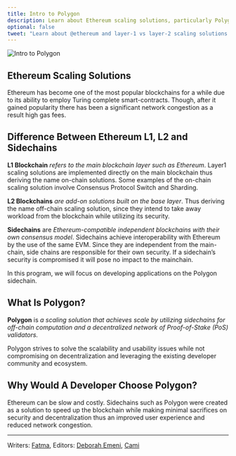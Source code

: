 ```yaml
---
title: Intro to Polygon
description: Learn about Ethereum scaling solutions, particularly Polygon, and reasons developers choose to use Polygon.
optional: false
tweet: "Learn about @ethereum and layer-1 vs layer-2 scaling solutions with #30DaysofWeb3 @womenbuildweb3 🔗"
---
```


![Intro to Polygon](https://user-images.githubusercontent.com/15064710/180661945-d3975ecb-1562-45af-9a4b-b178cd596145.png)

## Ethereum Scaling Solutions

Ethereum has become one of the most popular blockchains for a while due to its ability to employ Turing complete smart-contracts. Though, after it gained popularity there has been a significant network congestion as a result high gas fees.

## Difference Between Ethereum L1, L2 and Sidechains

**L1 Blockchain** _refers to the main blockchain layer such as Ethereum_. Layer1 scaling solutions are implemented directly on the main blockchain thus deriving the name on-chain solutions. Some examples of the on-chain scaling solution involve Consensus Protocol Switch and Sharding.

**L2 Blockchains** _are add-on solutions built on the base layer_. Thus deriving the name off-chain scaling solution, since they intend to take away workload from the blockchain while utilizing its security.

**Sidechains** are _Ethereum-compatible independent blockchains with their own consensus model_. Sidechains achieve interoperability with Ethereum by the use of the same EVM. Since they are independent from the main-chain, side chains are responsible for their own security. If a sidechain’s security is compromised it will pose no impact to the mainchain.

In this program, we will focus on developing applications on the Polygon sidechain.

## What Is Polygon?

**Polygon** is _a scaling solution that achieves scale by utilizing sidechains for off-chain computation and a decentralized network of Proof-of-Stake (PoS) validators._

Polygon strives to solve the scalability and usability issues while not compromising on decentralization and leveraging the existing developer community and ecosystem.

## Why Would A Developer Choose Polygon?

Ethereum can be slow and costly. Sidechains such as Polygon were created as a solution to speed up the blockchain while making minimal sacrifices on security and decentralization thus an improved user experience and reduced network congestion.

---

Writers: [Fatma](https://twitter.com/fatima39_fatima),
Editors: [Deborah Emeni](https://twitter.com/_emeni_deborah), [Cami](https://twitter.com/camiinthisthang)
